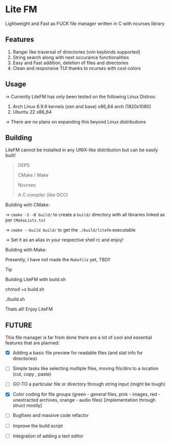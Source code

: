 # Lite FM

Lightweight and Fast as FUCK file manager written in C with ncurses library

## Features

1. Ranger like traversal of directories (vim keybinds supported)
2. String search along with next occurance functionalities
3. Easy and Fast addition, deletion of files and directories
4. Clean and responsive TUI thanks to ncurses with cool colors

## Usage

-> Currently LiteFM has only been tested on the following Linux Distros:
   1. Arch Linux 6.9.9 kernels (zen and base) x86_64 arch (1920x1080)
   2. Ubuntu 22 x86_64

-> There are no plans on expanding this beyond Linux distributions

## Building

LiteFM cannot be installed in any UNIX-like distribution but can be easily built!

> DEPS
> 
> CMake / Make
> 
> Ncurses 
> 
> A C compiler (like GCC)
> 

Building with CMake:

-> `cmake -S -B build/` to create a `build/` directory with all libraries linked as per `CMakeLists.txt`

-> `cmake --build build/` to get the `./build/litefm` executable

-> Set it as an alias in your respective shell rc and enjoy!

Building with Make:

Presently, I have not made the `Makefile` yet, TBD!!

> [!TIP]
> Building LiteFM with build.sh 
> 
> chmod +x build.sh 
> 
> ./build.sh 
> 
> Thats all! Enjoy LiteFM 

## FUTURE

This file manager is far from done there are a lot of cool and essential features that are planned:

- [x] Adding a basic file preview for readable files (and stat info for directories)

- [ ] Simple tasks like selecting multiple files, moving fils/dirs to a location (cut, copy , paste)

- [ ] GO-TO a particular file or directory through string input (might be tough)

- [x] Color coding for file groups (green - general files, pink - images, red - unextracted archives, orange - audio files) [implementation through struct mostly]

- [ ] Bugfixes and massive code refactor

- [ ] Improve the build script

- [ ] Integration of adding a text editor
